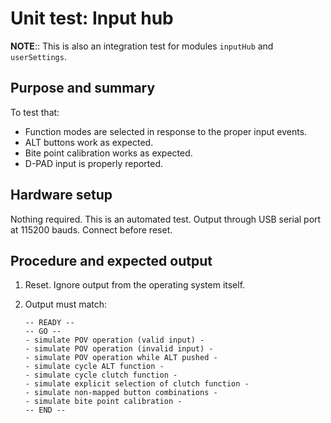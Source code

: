 # Unit test: Input hub

**NOTE**:: This is also an integration test for modules `inputHub` and `userSettings`.

## Purpose and summary

To test that:

- Function modes are selected in response to the proper input events.
- ALT buttons work as expected.
- Bite point calibration works as expected.
- D-PAD input is properly reported.

## Hardware setup

Nothing required. This is an automated test.
Output through USB serial port at 115200 bauds. Connect before reset.

## Procedure and expected output

1. Reset. Ignore output from the operating system itself.
2. Output must match:

   ```text
   -- READY --
   -- GO --
   - simulate POV operation (valid input) -
   - simulate POV operation (invalid input) -
   - simulate POV operation while ALT pushed -
   - simulate cycle ALT function -
   - simulate cycle clutch function -
   - simulate explicit selection of clutch function -
   - simulate non-mapped button combinations -
   - simulate bite point calibration -
   -- END --
   ```
